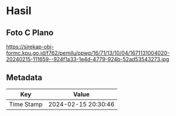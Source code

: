 # Hasil

## Foto C Plano

https://sirekap-obj-formc.kpu.go.id/f762/pemilu/ppwp/16/71/13/10/04/1671131004020-20240215-111659--924f1a33-1e4d-4779-924b-52ad53543273.jpg


## Metadata

| Key        | Value               |
| ---------- | ------------------- |
| Time Stamp | 2024-02-15 20:30:46 |



